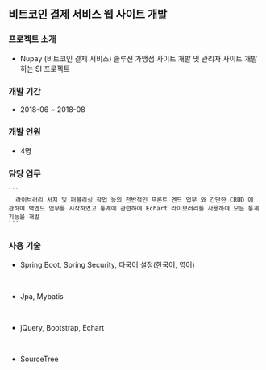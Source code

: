 ## 비트코인 결제 서비스 웹 사이트 개발

### 프로젝트 소개
- Nupay (비트코인 결제 서비스) 솔루션 가맹점 사이트 개발 및 관리자 사이트 개발하는 SI 프로젝트

### 개발 기간
- 2018-06 ~ 2018-08

### 개발 인원
- 4명

### 담당 업무
    ```
      라이브러리 서치 및 퍼블리싱 작업 등의 전반적인 프론트 엔드 업무 와 간단한 CRUD 에 관하여 백엔드 업무를 시작하였고 통계에 관련하여 Echart 라이브러리를 사용하여 모든 통계 기능을 개발
    ```

### 사용 기술

- Spring Boot, Spring Security, 다국어 설정(한국어, 영어)
<br>

- Jpa, Mybatis
<br>

- jQuery, Bootstrap, Echart
<br>

- SourceTree